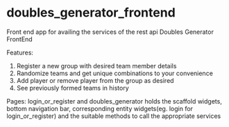 # doubles_generator_frontend

Front end app for availing the services of the rest api Doubles Generator FrontEnd


Features:
 1. Register a new group with desired team member details
 2. Randomize teams and get unique combinations to your convenience
 3. Add player or remove player from the group as desired
 4. See previously formed teams in history

Pages:
login_or_register and doubles_generator holds the scaffold widgets, bottom navigation bar, corresponding entity widgets(eg. login for login_or_register) 
and the suitable methods to call the appropriate services
